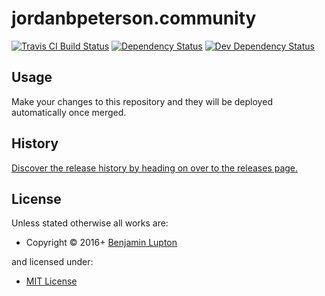 <!-- TITLE/ -->

<h1>jordanbpeterson.community</h1>

<!-- /TITLE -->


<!-- BADGES/ -->

<span class="badge-travisci"><a href="http://travis-ci.org/balupton/jordanbpeterson.community" title="Check this project's build status on TravisCI"><img src="https://img.shields.io/travis/balupton/jordanbpeterson.community/master.svg" alt="Travis CI Build Status" /></a></span>
<span class="badge-daviddm"><a href="https://david-dm.org/balupton/jordanbpeterson.community" title="View the status of this project's dependencies on DavidDM"><img src="https://img.shields.io/david/balupton/jordanbpeterson.community.svg" alt="Dependency Status" /></a></span>
<span class="badge-daviddmdev"><a href="https://david-dm.org/balupton/jordanbpeterson.community#info=devDependencies" title="View the status of this project's development dependencies on DavidDM"><img src="https://img.shields.io/david/dev/balupton/jordanbpeterson.community.svg" alt="Dev Dependency Status" /></a></span>

<!-- /BADGES -->


<!-- DESCRIPTION/ -->



<!-- /DESCRIPTION -->


## Usage
Make your changes to this repository and they will be deployed automatically once merged.

<!-- HISTORY/ -->

<h2>History</h2>

<a href="https://github.com/balupton/jordanbpeterson.community/releases">Discover the release history by heading on over to the releases page.</a>

<!-- /HISTORY -->


<!-- LICENSE/ -->

<h2>License</h2>

Unless stated otherwise all works are:

<ul><li>Copyright &copy; 2016+ <a href="http://balupton.com">Benjamin Lupton</a></li></ul>

and licensed under:

<ul><li><a href="http://spdx.org/licenses/MIT.html">MIT License</a></li></ul>

<!-- /LICENSE -->
